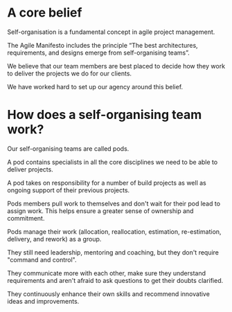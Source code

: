 # A core belief

Self-organisation is a fundamental concept in agile project management. 

The Agile Manifesto includes the principle “The best architectures, requirements, and designs emerge from self-organising teams”.

We believe that our team members are best placed to decide how they work to deliver the projects we do for our clients.

We have worked hard to set up our agency around this belief.

# How does a self-organising team work?

Our self-organising teams are called pods.

A pod contains specialists in all the core disciplines we need to be able to deliver projects.

A pod takes on responsibility for a number of build projects as well as ongoing support of their previous projects.

Pods members pull work to themselves and don't wait for their pod lead to assign work. This helps ensure a greater sense of ownership and commitment.

Pods manage their work (allocation, reallocation, estimation, re-estimation, delivery, and rework) as a group.

They still need leadership, mentoring and coaching, but they don't require "command and control".

They communicate more with each other, make sure they understand requirements and aren't afraid to ask questions to get their doubts clarified.

They continuously enhance their own skills and recommend innovative ideas and improvements.
